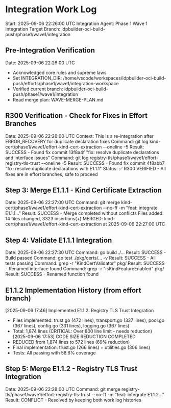 # Integration Work Log
Start: 2025-09-06 22:26:00 UTC
Integration Agent: Phase 1 Wave 1 Integration
Target Branch: idpbuilder-oci-build-push/phase1/wave1/integration

## Pre-Integration Verification
Date: 2025-09-06 22:26:00 UTC
- Acknowledged core rules and supreme laws
- Set INTEGRATION_DIR: /home/vscode/workspaces/idpbuilder-oci-build-push/efforts/phase1/wave1/integration-workspace
- Verified current branch: idpbuilder-oci-build-push/phase1/wave1/integration
- Read merge plan: WAVE-MERGE-PLAN.md

## R300 Verification - Check for Fixes in Effort Branches
Date: 2025-09-06 22:26:00 UTC
Context: This is a re-integration after ERROR_RECOVERY for duplicate declaration fixes
Command: git log kind-cert/phase1/wave1/effort-kind-cert-extraction --oneline -5
Result: SUCCESS - Found fix commit 13f8a4f "fix: resolve duplicate declarations and interface issues"
Command: git log registry-tls/phase1/wave1/effort-registry-tls-trust --oneline -5
Result: SUCCESS - Found fix commit 4f8abb7 "fix: resolve duplicate declarations with E1.1.1"
Status: ✅ R300 VERIFIED - All fixes are in effort branches, safe to proceed

## Step 3: Merge E1.1.1 - Kind Certificate Extraction
Date: 2025-09-06 22:27:00 UTC
Command: git merge kind-cert/phase1/wave1/effort-kind-cert-extraction --no-ff -m "feat: integrate E1.1.1..."
Result: SUCCESS - Merge completed without conflicts
Files added: 14 files changed, 3323 insertions(+)
MERGED: kind-cert/phase1/wave1/effort-kind-cert-extraction at 2025-09-06 22:27:00 UTC

## Step 4: Validate E1.1.1 Integration
Date: 2025-09-06 22:27:30 UTC
Command: go build ./...
Result: SUCCESS - Build passed
Command: go test ./pkg/certs/... -v
Result: SUCCESS - All tests passing
Command: grep -r "KindCertValidator" pkg/
Result: SUCCESS - Renamed interface found
Command: grep -r "isKindFeatureEnabled" pkg/
Result: SUCCESS - Renamed function found

## E1.1.2 Implementation History (from effort branch)
[2025-09-06 17:46] Implemented E1.1.2: Registry TLS Trust Integration
  - Files implemented: trust.go (472 lines), transport.go (337 lines), pool.go (367 lines), config.go (331 lines), logging.go (367 lines)
  - Total: 1,874 lines (CRITICAL: Over 800 line limit - needs reduction)
[2025-09-06 17:53] CODE SIZE REDUCTION COMPLETED
  - REDUCED from 1,874 lines to 572 lines (69% reduction)
  - Final implementation: trust.go (266 lines) + utilities.go (306 lines)
  - Tests: All passing with 58.6% coverage

## Step 5: Merge E1.1.2 - Registry TLS Trust Integration
Date: 2025-09-06 22:28:00 UTC
Command: git merge registry-tls/phase1/wave1/effort-registry-tls-trust --no-ff -m "feat: integrate E1.1.2..."
Result: CONFLICT - Resolved by keeping both work log histories